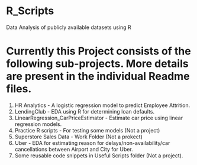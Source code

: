 # R_Scripts
Data Analysis of publicly available datasets using R

# Currently this Project consists of the following sub-projects. More details are present in the individual Readme files.

1. HR Analytics - A logistic regression model to predict Employee Attrition.
2. LendingClub	- EDA using R for determining loan defaults.
3. LinearRegression_CarPriceEstimator	- Estimate car price using linear regression models.
4. Practice	R scripts - For testing some models (Not a project)
5. Superstore Sales Data	- Work Folder (Not a prokect)
6. Uber	- EDA for estimating reason for delays/non-availability/car cancellations between Airport and City for Uber.
7. Some reusable code snippets in Useful Scripts folder (Not a project).
